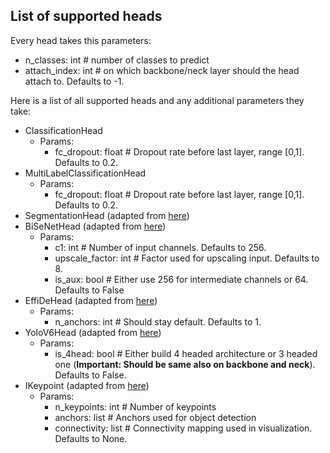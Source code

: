 ## List of supported heads
Every head takes this parameters:
 - n_classes: int # number of classes to predict
 - attach_index: int # on which backbone/neck layer should the head attach to. Defaults to -1.

Here is a list of all supported heads and any additional parameters they take:
- ClassificationHead
  - Params:
    - fc_dropout: float # Dropout rate before last layer, range [0,1]. Defaults to 0.2.
- MultiLabelClassificationHead
  - Params:
    - fc_dropout: float # Dropout rate before last layer, range [0,1]. Defaults to 0.2.
- SegmentationHead (adapted from [here](https://github.com/pytorch/vision/blob/main/torchvision/models/segmentation/fcn.py))
- BiSeNetHead (adapted from [here](https://github.com/taveraantonio/BiseNetv1))
  - Params:
    - c1: int # Number of input channels. Defaults to 256.
    - upscale_factor: int # Factor used for upscaling input. Defaults to 8.
    - is_aux: bool # Either use 256 for intermediate channels or 64. Defaults to False
- EffiDeHead (adapted from [here](https://github.com/meituan/YOLOv6/blob/725913050e15a31cd091dfd7795a1891b0524d35/yolov6/models/effidehead.py))
  - Params:
    - n_anchors: int # Should stay default. Defaults to 1.
- YoloV6Head (adapted from [here](https://github.com/meituan/YOLOv6/blob/725913050e15a31cd091dfd7795a1891b0524d35/yolov6/models/effidehead.py))
  - Params:
    - is_4head: bool # Either build 4 headed architecture or 3 headed one (**Important: Should be same also on backbone and neck**). Defaults to False.
- IKeypoint (adapted from [here](https://github.com/WongKinYiu/yolov7))
  - Params:
    - n_keypoints: int # Number of keypoints
    - anchors: list # Anchors used for object detection
    - connectivity: list # Connectivity mapping used in visualization. Defaults to None.